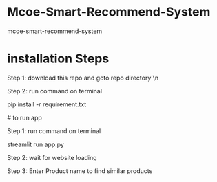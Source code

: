 # Mcoe-Smart-Recommend-System
mcoe-smart-recommend-system

# installation Steps
<p>Step 1: download this repo and goto repo directory \n
<p>Step 2: run command on terminal</p>
<p>        pip install -r requirement.txt</p>
# to run app
<p>Step 1: run command on terminal</p>
<p>        streamlit run app.py </p>
<p>Step 2: wait for website loading </p>
<p>Step 3: Enter Product name to find similar products</p>
